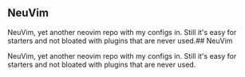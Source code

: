 ## NeuVim

NeuVim, yet another neovim repo with my configs in. Still it's easy for starters and not bloated with plugins that are never used.## NeuVim

NeuVim, yet another neovim repo with my configs in. Still it's easy for starters and not bloated with plugins that are never used.
